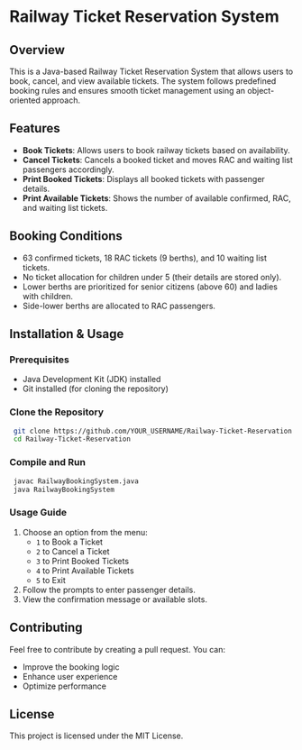# Railway Ticket Reservation System

## Overview
This is a Java-based Railway Ticket Reservation System that allows users to book, cancel, and view available tickets. The system follows predefined booking rules and ensures smooth ticket management using an object-oriented approach.

## Features
- **Book Tickets**: Allows users to book railway tickets based on availability.
- **Cancel Tickets**: Cancels a booked ticket and moves RAC and waiting list passengers accordingly.
- **Print Booked Tickets**: Displays all booked tickets with passenger details.
- **Print Available Tickets**: Shows the number of available confirmed, RAC, and waiting list tickets.

## Booking Conditions
- 63 confirmed tickets, 18 RAC tickets (9 berths), and 10 waiting list tickets.
- No ticket allocation for children under 5 (their details are stored only).
- Lower berths are prioritized for senior citizens (above 60) and ladies with children.
- Side-lower berths are allocated to RAC passengers.

## Installation & Usage
### Prerequisites
- Java Development Kit (JDK) installed
- Git installed (for cloning the repository)

### Clone the Repository
```sh
 git clone https://github.com/YOUR_USERNAME/Railway-Ticket-Reservation.git
 cd Railway-Ticket-Reservation
```

### Compile and Run
```sh
 javac RailwayBookingSystem.java
 java RailwayBookingSystem
```

### Usage Guide
1. Choose an option from the menu:
   - `1` to Book a Ticket
   - `2` to Cancel a Ticket
   - `3` to Print Booked Tickets
   - `4` to Print Available Tickets
   - `5` to Exit
2. Follow the prompts to enter passenger details.
3. View the confirmation message or available slots.

## Contributing
Feel free to contribute by creating a pull request. You can:
- Improve the booking logic
- Enhance user experience
- Optimize performance

## License
This project is licensed under the MIT License.

